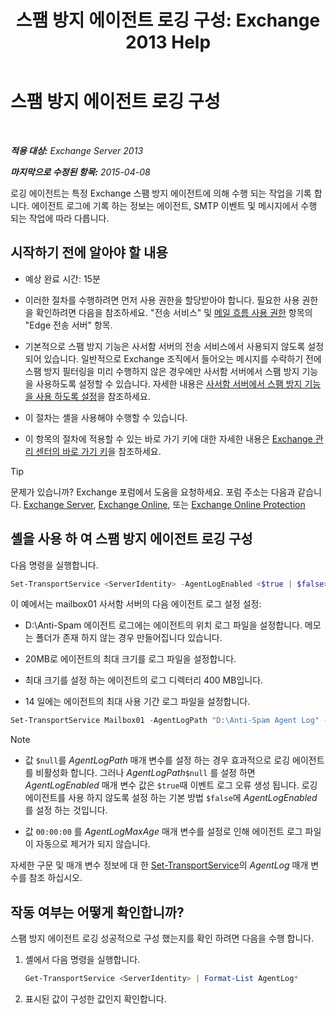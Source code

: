 ﻿---
title: '스팸 방지 에이전트 로깅 구성: Exchange 2013 Help'
TOCTitle: 스팸 방지 에이전트 로깅 구성
ms:assetid: df157ca3-ad8e-4302-acbc-5fbb8570c21d
ms:mtpsurl: https://technet.microsoft.com/ko-kr/library/Bb691337(v=EXCHG.150)
ms:contentKeyID: 50484319
ms.date: 05/22/2018
mtps_version: v=EXCHG.150
ms.translationtype: MT
---

# 스팸 방지 에이전트 로깅 구성

 

_**적용 대상:** Exchange Server 2013_

_**마지막으로 수정된 항목:** 2015-04-08_

로깅 에이전트는 특정 Exchange 스팸 방지 에이전트에 의해 수행 되는 작업을 기록 합니다. 에이전트 로그에 기록 하는 정보는 에이전트, SMTP 이벤트 및 메시지에서 수행 되는 작업에 따라 다릅니다.

## 시작하기 전에 알아야 할 내용

  - 예상 완료 시간: 15분

  - 이러한 절차를 수행하려면 먼저 사용 권한을 할당받아야 합니다. 필요한 사용 권한을 확인하려면 다음을 참조하세요. "전송 서비스" 및 [메일 흐름 사용 권한](mail-flow-permissions-exchange-2013-help.md) 항목의 "Edge 전송 서버" 항목.

  - 기본적으로 스팸 방지 기능은 사서함 서버의 전송 서비스에서 사용되지 않도록 설정되어 있습니다. 일반적으로 Exchange 조직에서 들어오는 메시지를 수락하기 전에 스팸 방지 필터링을 미리 수행하지 않은 경우에만 사서함 서버에서 스팸 방지 기능을 사용하도록 설정할 수 있습니다. 자세한 내용은 [사서함 서버에서 스팸 방지 기능을 사용 하도록 설정](enable-anti-spam-functionality-on-mailbox-servers-exchange-2013-help.md)을 참조하세요.

  - 이 절차는 셸을 사용해야 수행할 수 있습니다.

  - 이 항목의 절차에 적용할 수 있는 바로 가기 키에 대한 자세한 내용은 [Exchange 관리 센터의 바로 가기 키](keyboard-shortcuts-in-the-exchange-admin-center-exchange-online-protection-help.md)을 참조하세요.


> [!TIP]
> 문제가 있습니까? Exchange 포럼에서 도움을 요청하세요. 포럼 주소는 다음과 같습니다. <A href="https://go.microsoft.com/fwlink/p/?linkid=60612">Exchange Server</A>, <A href="https://go.microsoft.com/fwlink/p/?linkid=267542">Exchange Online</A>, 또는 <A href="https://go.microsoft.com/fwlink/p/?linkid=285351">Exchange Online Protection</A>


## 셸을 사용 하 여 스팸 방지 에이전트 로깅 구성

다음 명령을 실행합니다.

  ```powershell
  Set-TransportService <ServerIdentity> -AgentLogEnabled <$true | $false> -AgentLogMaxAge <dd.hh:mm:ss> -AgentLogMaxDirectorySize <Size> -AgentLogMaxFileSize <Size> -AgentLogPath <LocalFilePath>
  ```

이 예에서는 mailbox01 사서함 서버의 다음 에이전트 로그 설정 설정:

  -  D:\\Anti-Spam 에이전트 로그에는 에이전트의 위치 로그 파일을 설정합니다. 메모는 폴더가 존재 하지 않는 경우 만들어집니다 있습니다.

  -  20MB로 에이전트의 최대 크기를 로그 파일을 설정합니다.

  -  최대 크기를 설정 하는 에이전트의 로그 디렉터리 400 MB입니다.

  -  14 일에는 에이전트의 최대 사용 기간 로그 파일을 설정합니다.

<!-- end list -->

  ```powershell
  Set-TransportService Mailbox01 -AgentLogPath "D:\Anti-Spam Agent Log" -AgentLogMaxFileSize 20MB -AgentLogMaxDirectorySize 400MB -AgentLogMaxAge 14.00:00:00
  ```
> [!NOTE]
> <UL>
> <LI>
> <P>값 <CODE>$null</CODE>를 <EM>AgentLogPath</EM> 매개 변수를 설정 하는 경우 효과적으로 로깅 에이전트를 비활성화 합니다. 그러나 <EM>AgentLogPath</EM><CODE>$null</CODE> 를 설정 하면 <EM>AgentLogEnabled</EM> 매개 변수 값은 <CODE>$true</CODE>때 이벤트 로그 오류 생성 됩니다. 로깅 에이전트를 사용 하지 않도록 설정 하는 기본 방법 <CODE>$false</CODE>에 <EM>AgentLogEnabled</EM> 를 설정 하는 것입니다.</P>
> <LI>
> <P>값 <CODE>00:00:00</CODE> 를 <EM>AgentLogMaxAge</EM> 매개 변수를 설정로 인해 에이전트 로그 파일이 자동으로 제거가 되지 않습니다.</P></LI></UL>


자세한 구문 및 매개 변수 정보에 대 한 [Set-TransportService](https://technet.microsoft.com/ko-kr/library/jj215682\(v=exchg.150\))의 *AgentLog* 매개 변수를 참조 하십시오.

## 작동 여부는 어떻게 확인합니까?

스팸 방지 에이전트 로깅 성공적으로 구성 했는지를 확인 하려면 다음을 수행 합니다.

1.  셸에서 다음 명령을 실행합니다.
    
    ```powershell
    Get-TransportService <ServerIdentity> | Format-List AgentLog*
    ```
2.  표시된 값이 구성한 값인지 확인합니다.

